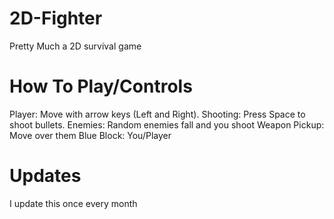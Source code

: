 # 2D-Fighter
Pretty Much a 2D survival game
# How To Play/Controls
Player: Move with arrow keys (Left and Right).
Shooting: Press Space to shoot bullets.
Enemies: Random enemies fall and you shoot
Weapon Pickup: Move over them
Blue Block: You/Player
# Updates
I update this once every month
